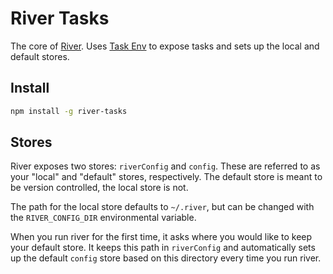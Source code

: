 # River Tasks

The core of [River](https://github.com/invrs/river#readme). Uses [Task Env](https://github.com/invrs/task-env#readme) to expose tasks and sets up the local and default stores.

## Install

```bash
npm install -g river-tasks
```

## Stores

River exposes two stores: `riverConfig` and `config`. These are referred to as your "local" and "default" stores, respectively. The default store is meant to be version controlled, the local store is not.

The path for the local store defaults to `~/.river`, but can be changed with the `RIVER_CONFIG_DIR` environmental variable.

When you run river for the first time, it asks where you would like to keep your default store. It keeps this path in `riverConfig` and automatically sets up the default `config` store based on this directory every time you run river.
